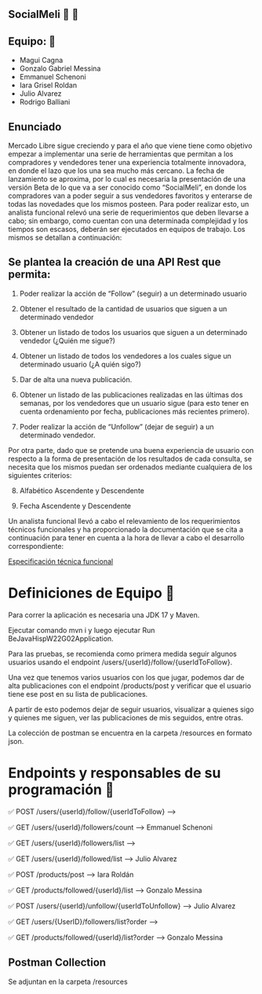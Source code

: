 ## SocialMeli 💛 🤝

## Equipo: 🚀

- Magui Cagna
- Gonzalo Gabriel Messina
- Emmanuel Schenoni
- Iara Grisel Roldan
- Julio Alvarez
- Rodrigo Balliani

## Enunciado 

Mercado Libre sigue creciendo y para el año que viene  tiene como objetivo empezar a implementar una
serie de herramientas que permitan a los compradores y vendedores tener una experiencia totalmente 
innovadora, en donde el lazo que los una sea mucho más cercano. La fecha de lanzamiento se aproxima, 
por lo cual es necesaria la presentación de una versión Beta de lo que va a ser conocido como “SocialMeli”, 
en donde los compradores van a poder seguir a sus vendedores favoritos y enterarse de todas las novedades que 
los mismos posteen. Para poder realizar esto, un analista funcional relevó una serie de requerimientos que deben 
llevarse a cabo; sin embargo, como cuentan con una determinada complejidad y los tiempos son escasos, deberán ser 
ejecutados en equipos de trabajo. Los mismos se detallan a continuación:


## Se plantea la creación de una API Rest que permita:

1) Poder realizar la acción de “Follow” (seguir) a un determinado usuario

2) Obtener el resultado de la cantidad de usuarios que siguen a un determinado vendedor

3) Obtener un listado de todos los usuarios que siguen a un determinado vendedor (¿Quién me sigue?)

4) Obtener un listado de todos los vendedores a los cuales sigue un determinado usuario (¿A quién sigo?)

5) Dar de alta una nueva publicación.

6) Obtener un listado de las publicaciones realizadas en las últimas dos semanas, por los vendedores que un usuario sigue (para esto tener en cuenta ordenamiento por fecha, publicaciones más recientes primero).

7) Poder realizar la acción de “Unfollow” (dejar de seguir) a un determinado vendedor.

Por otra parte, dado que se pretende una buena experiencia de usuario con respecto a la forma de presentación de los resultados de cada consulta, se necesita que los mismos puedan ser ordenados mediante cualquiera de los siguientes criterios:

8) Alfabético Ascendente y Descendente

9) Fecha Ascendente y Descendente



Un analista funcional llevó a cabo el relevamiento de los requerimientos técnicos funcionales y ha proporcionado la documentación que se cita a continuación para tener en cuenta a la hora de llevar a cabo el desarrollo correspondiente:

[Especificación técnica funcional](https://docs.google.com/document/d/1Q-xGaOMPij-qk_gMvcN0Sk0isbCPqjJS/preview?usp=sharing&ouid=102053688598464604438&rtpof=true&sd=true)

# Definiciones de Equipo 🤝

Para correr la aplicación es necesaria una JDK 17 y Maven. 

Ejecutar comando mvn i y luego ejecutar Run BeJavaHispW22G02Application. 

Para las pruebas, se recomienda como primera medida seguir algunos usuarios usando el endpoint /users/{userId}/follow/{userIdToFollow}.

Una vez que tenemos varios usuarios con los que jugar, podemos dar de alta publicaciones con el endpoint /products/post y verificar que el usuario tiene ese post en su lista de publicaciones. 

A partir de esto podemos dejar de seguir usuarios, visualizar a quienes sigo y quienes me siguen, ver las publicaciones de mis seguidos, entre otras.

La colección de postman se encuentra en la carpeta /resources en formato json.

# Endpoints y responsables de su programación 🦾

✅ POST /users/{userId}/follow/{userIdToFollow} --> 

✅ GET /users/{userId}/followers/count --> Emmanuel Schenoni

✅ GET /users/{userId}/followers/list --> 

✅ GET /users/{userId}/followed/list --> Julio Alvarez

✅ POST /products/post --> Iara Roldán

✅ GET /products/followed/{userId}/list --> Gonzalo Messina

✅ POST /users/{userId}/unfollow/{userIdToUnfollow} --> Julio Alvarez

✅ GET /users/{UserID}/followers/list?order --> 

✅ GET /products/followed/{userId}/list?order --> Gonzalo Messina

## Postman Collection 

Se adjuntan en la carpeta /resources

